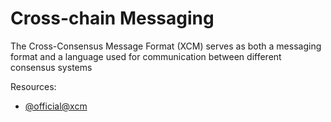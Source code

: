 # Cross-chain Messaging

The Cross-Consensus Message Format (XCM) serves as both a messaging format and a language used for communication between different consensus systems


Resources:
- [@official@xcm](https://wiki.polkadot.network/docs/learn-xcm)
